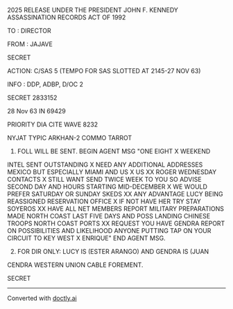 2025 RELEASE UNDER THE PRESIDENT JOHN F. KENNEDY ASSASSINATION RECORDS ACT OF 1992

TO : DIRECTOR

FROM : JAJAVE

SECRET

ACTION: C/SAS 5 (TEMPO FOR SAS SLOTTED AT 2145-27 NOV 63)

INFO : DDP, ADBP, D/OC 2

SECRET 2833152

28 Nov 63 IN 69429

PRIORITY DIA CITE WAVE 8232

NYJAT TYPIC ARKHAN-2 COMMO TARROT

1. FOLL WILL BE SENT. BEGIN AGENT MSG "ONE EIGHT X WEEKEND

INTEL SENT OUTSTANDING X NEED ANY ADDITIONAL ADDRESSES MEXICO BUT
ESPECIALLY MIAMI AND US X US XX ROGER WEDNESDAY CONTACTS X STILL
WANT SEND TWICE WEEK TO YOU SO ADVISE SECOND DAY AND HOURS STARTING
MID-DECEMBER X WE WOULD PREFER SATURDAY OR SUNDAY SKEDS XX ANY
ADVANTAGE LUCY BEING REASSIGNED RESERVATION OFFICE X IF NOT HAVE HER
TRY STAY SOYEROS XX HAVE ALL NET MEMBERS REPORT MILITARY PREPARATIONS
MADE NORTH COAST LAST FIVE DAYS AND POSS LANDING CHINESE TROOPS
NORTH COAST PORTS XX REQUEST YOU HAVE GENDRA REPORT ON POSSIBILITIES
AND LIKELIHOOD ANYONE PUTTING TAP ON YOUR CIRCUIT TO KEY WEST X
ENRIQUE" END AGENT MSG.

2. FOR DIR ONLY: LUCY IS (ESTER ARANGO) AND GENDRA IS (JUAN

CENDRA WESTERN UNION CABLE FOREMENT.

SECRET


---
Converted with [doctly.ai](https://doctly.ai)